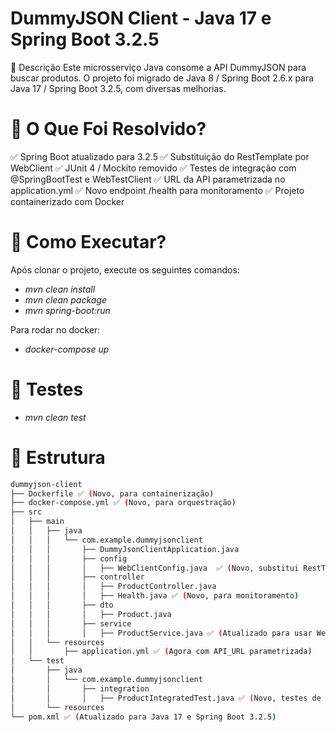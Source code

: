 # DummyJSON Client - Java 17 e Spring Boot 3.2.5
📌 Descrição
Este microsserviço Java consome a API DummyJSON para buscar produtos. O projeto foi migrado de Java 8 / Spring Boot 2.6.x para Java 17 / Spring Boot 3.2.5, com diversas melhorias.

# 📌 O Que Foi Resolvido?
✅ Spring Boot atualizado para 3.2.5
✅ Substituição do RestTemplate por WebClient
✅ JUnit 4 / Mockito removido
✅ Testes de integração com @SpringBootTest e WebTestClient
✅ URL da API parametrizada no application.yml
✅ Novo endpoint /health para monitoramento
✅ Projeto containerizado com Docker

# 📌 Como Executar?
Após clonar o projeto, execute os seguintes comandos:

- *mvn clean install*
- *mvn clean package*
- *mvn spring-boot:run*

Para rodar no docker:
- *docker-compose up*

# 📌 Testes
- *mvn clean test*

# 📌 Estrutura

```bash
dummyjson-client
├── Dockerfile ✅ (Novo, para containerização)
├── docker-compose.yml ✅ (Novo, para orquestração)
├── src
│   ├── main
│   │   ├── java
│   │   │   └── com.example.dummyjsonclient
│   │   │       ├── DummyJsonClientApplication.java
│   │   │       ├── config
│   │   │       │   ├── WebClientConfig.java  ✅ (Novo, substitui RestTemplateConfig)
│   │   │       ├── controller
│   │   │       │   ├── ProductController.java
│   │   │       │   ├── Health.java ✅ (Novo, para monitoramento)
│   │   │       ├── dto
│   │   │       │   ├── Product.java
│   │   │       ├── service
│   │   │       │   ├── ProductService.java ✅ (Atualizado para usar WebClient)
│   │   └── resources
│   │       ├── application.yml ✅ (Agora com API_URL parametrizada)
│   └── test
│       ├── java
│       │   └── com.example.dummyjsonclient
│       │       ├── integration
│       │       │   ├── ProductIntegratedTest.java ✅ (Novo, testes de integração reais)
│       └── resources
└── pom.xml ✅ (Atualizado para Java 17 e Spring Boot 3.2.5)
```
